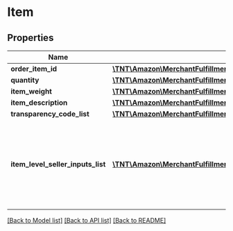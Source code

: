 # Item

## Properties
Name | Type | Description | Notes
------------ | ------------- | ------------- | -------------
**order_item_id** | [**\TNT\Amazon\MerchantFulfillment\V0\Model\OrderItemId**](OrderItemId.md) |  | 
**quantity** | [**\TNT\Amazon\MerchantFulfillment\V0\Model\ItemQuantity**](ItemQuantity.md) |  | 
**item_weight** | [**\TNT\Amazon\MerchantFulfillment\V0\Model\Weight**](Weight.md) |  | [optional] 
**item_description** | [**\TNT\Amazon\MerchantFulfillment\V0\Model\ItemDescription**](ItemDescription.md) |  | [optional] 
**transparency_code_list** | [**\TNT\Amazon\MerchantFulfillment\V0\Model\TransparencyCodeList**](TransparencyCodeList.md) |  | [optional] 
**item_level_seller_inputs_list** | [**\TNT\Amazon\MerchantFulfillment\V0\Model\AdditionalSellerInputsList**](AdditionalSellerInputsList.md) | A list of additional seller inputs required to ship this item using the chosen shipping service. | [optional] 

[[Back to Model list]](../README.md#documentation-for-models) [[Back to API list]](../README.md#documentation-for-api-endpoints) [[Back to README]](../README.md)


